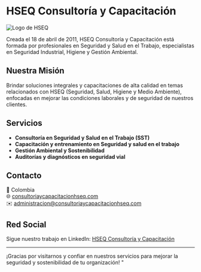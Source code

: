 # HSEQ Consultoría y Capacitación

![Logo de HSEQ](ruta_al_logo) 

Creada el 18 de abril de 2011, HSEQ Consultoría y Capacitación está formada por profesionales en Seguridad y Salud en el Trabajo, especialistas en Seguridad Industrial, Higiene y Gestión Ambiental.

## Nuestra Misión

Brindar soluciones integrales y capacitaciones de alta calidad en temas relacionados con HSEQ (Seguridad, Salud, Higiene y Medio Ambiente), enfocadas en mejorar las condiciones laborales y de seguridad de nuestros clientes.

## Servicios

- **Consultoría en Seguridad y Salud en el Trabajo (SST)**
- **Capacitación y entrenamiento en Seguridad y salud en el trabajo**
- **Gestión Ambiental y Sostenibilidad**
- **Auditorías y diagnósticos en seguridad vial**

## Contacto

📍 Colombia  
🌐 [consultoriaycapacitacionhseq.com](https://consultoriaycapacitacionhseq.com)  
✉️ administracion@consultoriaycapacitacionhseq.com

## Red Social

Sigue nuestro trabajo en LinkedIn: [HSEQ Consultoría y Capacitación](https://linkedin.com)

---

¡Gracias por visitarnos y confiar en nuestros servicios para mejorar la seguridad y sostenibilidad de tu organización!
"
